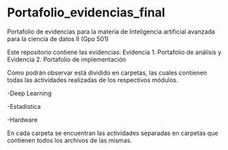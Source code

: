 # Portafolio_evidencias_final
Portafolio de evidencias para la materia de Inteligencia artificial avanzada para la ciencia de datos II (Gpo 501)

Este repositorio contiene las evidencias: Evidencia 1. Portafolio de análisis y Evidencia 2. Portafolio de implementación

Como podrán observar está dividido en carpetas, las cuales contienen todas las actividades realizadas de los respectivos módulos.

-Deep Learning

-Estadística

-Hardware

En cada carpeta se encuentran las actividades separadas en carpetas que contienen todos los archivos de las mismas.
